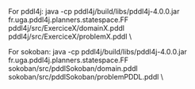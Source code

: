 For pddl4j:
java -cp pddl4j/build/libs/pddl4j-4.0.0.jar fr.uga.pddl4j.planners.statespace.FF \
   pddl4j/src/ExerciceX/domainX.pddl \
   pddl4j/src/ExerciceX/problemX.pddl \

For sokoban:
java -cp pddl4j/build/libs/pddl4j-4.0.0.jar fr.uga.pddl4j.planners.statespace.FF \
   sokoban/src/pddlSokoban/domain.pddl \
   sokoban/src/pddlSokoban/problemPDDL.pddl \